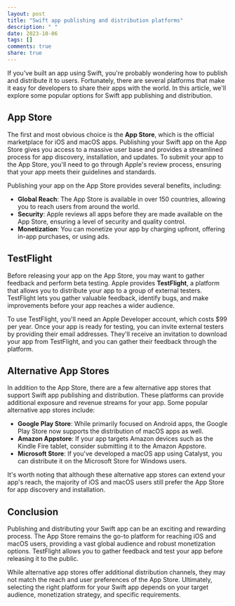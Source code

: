 ```yaml
---
layout: post
title: "Swift app publishing and distribution platforms"
description: " "
date: 2023-10-06
tags: []
comments: true
share: true
---
```


If you've built an app using Swift, you're probably wondering how to publish and distribute it to users. Fortunately, there are several platforms that make it easy for developers to share their apps with the world. In this article, we'll explore some popular options for Swift app publishing and distribution.

## App Store

The first and most obvious choice is the **App Store**, which is the official marketplace for iOS and macOS apps. Publishing your Swift app on the App Store gives you access to a massive user base and provides a streamlined process for app discovery, installation, and updates. To submit your app to the App Store, you'll need to go through Apple's review process, ensuring that your app meets their guidelines and standards.

Publishing your app on the App Store provides several benefits, including:

- **Global Reach**: The App Store is available in over 150 countries, allowing you to reach users from around the world.
- **Security**: Apple reviews all apps before they are made available on the App Store, ensuring a level of security and quality control.
- **Monetization**: You can monetize your app by charging upfront, offering in-app purchases, or using ads.

## TestFlight

Before releasing your app on the App Store, you may want to gather feedback and perform beta testing. Apple provides **TestFlight**, a platform that allows you to distribute your app to a group of external testers. TestFlight lets you gather valuable feedback, identify bugs, and make improvements before your app reaches a wider audience.

To use TestFlight, you'll need an Apple Developer account, which costs $99 per year. Once your app is ready for testing, you can invite external testers by providing their email addresses. They'll receive an invitation to download your app from TestFlight, and you can gather their feedback through the platform.

## Alternative App Stores

In addition to the App Store, there are a few alternative app stores that support Swift app publishing and distribution. These platforms can provide additional exposure and revenue streams for your app. Some popular alternative app stores include:

- **Google Play Store**: While primarily focused on Android apps, the Google Play Store now supports the distribution of macOS apps as well.
- **Amazon Appstore**: If your app targets Amazon devices such as the Kindle Fire tablet, consider submitting it to the Amazon Appstore.
- **Microsoft Store**: If you've developed a macOS app using Catalyst, you can distribute it on the Microsoft Store for Windows users.

It's worth noting that although these alternative app stores can extend your app's reach, the majority of iOS and macOS users still prefer the App Store for app discovery and installation.

## Conclusion

Publishing and distributing your Swift app can be an exciting and rewarding process. The App Store remains the go-to platform for reaching iOS and macOS users, providing a vast global audience and robust monetization options. TestFlight allows you to gather feedback and test your app before releasing it to the public.

While alternative app stores offer additional distribution channels, they may not match the reach and user preferences of the App Store. Ultimately, selecting the right platform for your Swift app depends on your target audience, monetization strategy, and specific requirements.